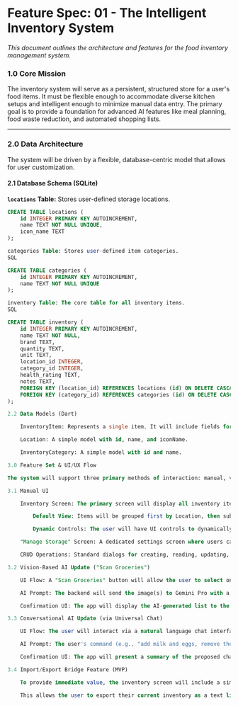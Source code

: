 # **Feature Spec: 01 - The Intelligent Inventory System**

*This document outlines the architecture and features for the food inventory management system.*

### **1.0 Core Mission**

The inventory system will serve as a persistent, structured store for a user's food items. It must be flexible enough to accommodate diverse kitchen setups and intelligent enough to minimize manual data entry. The primary goal is to provide a foundation for advanced AI features like meal planning, food waste reduction, and automated shopping lists.

---

### **2.0 Data Architecture**

The system will be driven by a flexible, database-centric model that allows for user customization.

#### **2.1 Database Schema (SQLite)**

**`locations` Table:** Stores user-defined storage locations.
```sql
CREATE TABLE locations (
    id INTEGER PRIMARY KEY AUTOINCREMENT,
    name TEXT NOT NULL UNIQUE,
    icon_name TEXT
);

categories Table: Stores user-defined item categories.
SQL

CREATE TABLE categories (
    id INTEGER PRIMARY KEY AUTOINCREMENT,
    name TEXT NOT NULL UNIQUE
);

inventory Table: The core table for all inventory items.
SQL

CREATE TABLE inventory (
    id INTEGER PRIMARY KEY AUTOINCREMENT,
    name TEXT NOT NULL,
    brand TEXT,
    quantity TEXT,
    unit TEXT,
    location_id INTEGER,
    category_id INTEGER,
    health_rating TEXT,
    notes TEXT,
    FOREIGN KEY (location_id) REFERENCES locations (id) ON DELETE CASCADE,
    FOREIGN KEY (category_id) REFERENCES categories (id) ON DELETE CASCADE
);

2.2 Data Models (Dart)

    InventoryItem: Represents a single item. It will include fields for id, name, brand, quantity, unit, notes, and healthRating. It will reference Location and InventoryCategory objects.

    Location: A simple model with id, name, and iconName.

    InventoryCategory: A simple model with id and name.

3.0 Feature Set & UI/UX Flow

The system will support three primary methods of interaction: manual, vision-based, and conversational.

3.1 Manual UI

    Inventory Screen: The primary screen will display all inventory items.

        Default View: Items will be grouped first by Location, then sub-grouped by Health Rating (🟢, 🟡, 🔴).

        Dynamic Controls: The user will have UI controls to dynamically change the grouping (e.g., group by Health Rating first) and sorting (e.g., sort by name, date added).

    "Manage Storage" Screen: A dedicated settings screen where users can perform full CRUD operations on their custom Locations and InventoryCategories.

    CRUD Operations: Standard dialogs for creating, reading, updating, and deleting individual InventoryItem records.

3.2 Vision-Based AI Update ("Scan Groceries")

    UI Flow: A "Scan Groceries" button will allow the user to select one or more photos from their camera or gallery.

    AI Prompt: The backend will send the image(s) to Gemini Pro with a prompt to identify distinct food items and return a structured JSON array ([{'name': '...', 'quantity': ..., 'unit': '...'}]).

    Confirmation UI: The app will display the AI-generated list to the user for review, allowing them to correct errors or remove duplicates before the items are saved to the database.

3.3 Conversational AI Update (via Universal Chat)

    UI Flow: The user will interact via a natural language chat interface.

    AI Prompt: The user's command (e.g., "add milk and eggs, remove the carrots") will be sent to the backend along with the entire current inventory as JSON. The AI's task is to analyze the command and the current state, returning a structured JSON object of changes: { "add": [...], "update": [...], "delete": [...] }.

    Confirmation UI: The app will present a summary of the proposed changes for the user to approve before executing the database transactions.

3.4 Import/Export Bridge Feature (MVP)

    To provide immediate value, the inventory screen will include a simple Import/Export feature.

    This allows the user to export their current inventory as a text list, paste it into an external Gemini chat for complex manipulation, and then paste the updated list back into the app to re-import it. This serves as a manual bridge to advanced AI capabilities before the Universal AI chat is fully implemented.